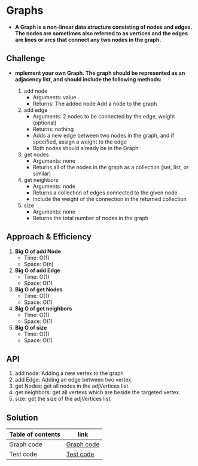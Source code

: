 # Graphs
- **A Graph is a non-linear data structure consisting of nodes and edges. The nodes are sometimes also referred to as vertices and the edges are lines or arcs that connect any two nodes in the graph.**

## Challenge
- **mplement your own Graph. The graph should be represented as an adjacency list, and should include the following methods:**

  1. add node
     - Arguments: value
     - Returns: The added node
     Add a node to the graph
  2. add edge
     - Arguments: 2 nodes to be connected by the edge, weight (optional)
     - Returns: nothing
     - Adds a new edge between two nodes in the graph, and if specified, assign a weight to the edge
     - Both nodes should already be in the Graph
  3. get nodes
     - Arguments: none
     - Returns all of the nodes in the graph as a collection (set, list, or similar)
  4. get neighbors
     - Arguments: node
     - Returns a collection of edges connected to the given node
     - Include the weight of the connection in the returned collection
  5. size
     - Arguments: none
     - Returns the total number of nodes in the graph

## Approach & Efficiency
1. **Big O of add Node**
    - Time: O(1)
    - Space: O(n)
2. **Big O of add Edge**
    - Time: O(1)
    - Space: O(1)
3. **Big O of get Nodes**
    - Time: O(1)
    - Space: O(1)
4. **Big O of get neighbors**
    - Time: O(1)
    - Space: O(1)
5. **Big O of size**
    - Time: O(1)
    - Space: O(1)

## API
1. add node: Adding a new vertex to the graph
2. add Edge: Adding an edge between two vertex.
3. get Nodes: get all nodes in the adjVertices list.
4. get neighbors: get all vertexs which are beside the targeted vertex.
5. size: get the size of the adjVertices list.

## Solution
Table of contents | link
--------------- | ---------------
Graph code | [Graph code](app/src/main/java/codeChallenge35/Graph.java)
Test code | [Test code](app/src/test/java/codeChallenge35/AppTest.java)